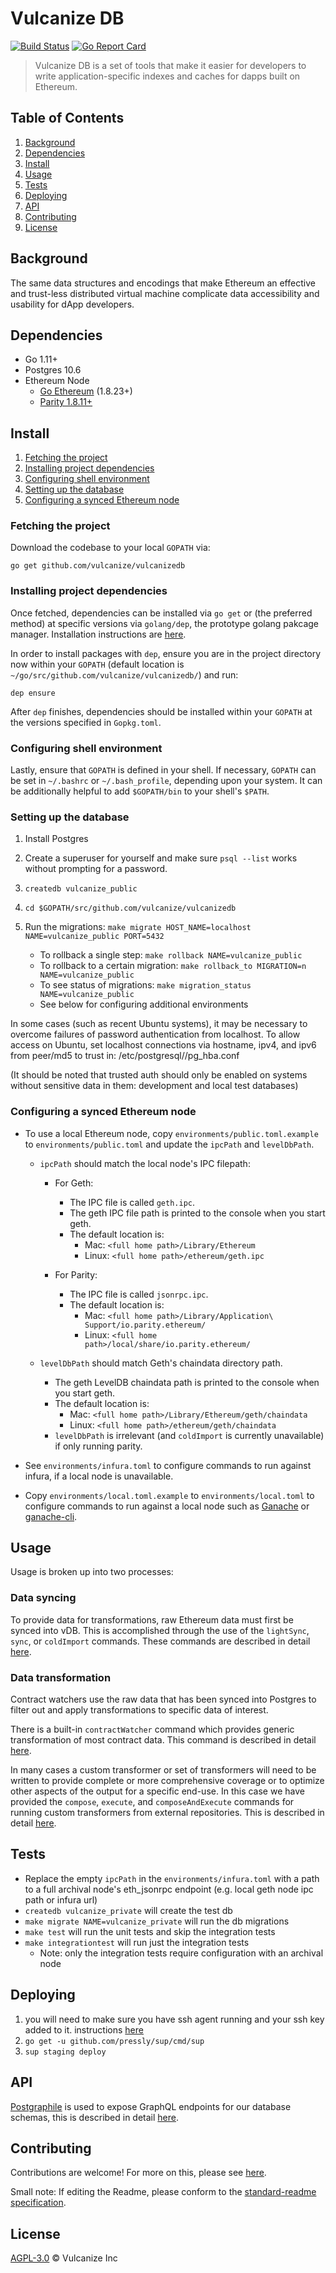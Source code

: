 # Vulcanize DB

[![Build Status](https://travis-ci.org/vulcanize/vulcanizedb.svg?branch=master)](https://travis-ci.org/vulcanize/vulcanizedb)
[![Go Report Card](https://goreportcard.com/badge/github.com/vulcanize/vulcanizedb)](https://goreportcard.com/report/github.com/vulcanize/vulcanizedb)

> Vulcanize DB is a set of tools that make it easier for developers to write application-specific indexes and caches for dapps built on Ethereum.


## Table of Contents
1. [Background](https://github.com/vulcanize/maker-vulcanizedb/tree/readme#background)
1. [Dependencies](https://github.com/vulcanize/maker-vulcanizedb/tree/readme#dependencies)
1. [Install](https://github.com/vulcanize/maker-vulcanizedb/tree/readme#install)
1. [Usage](https://github.com/vulcanize/maker-vulcanizedb/tree/readme#usage)
1. [Tests](https://github.com/vulcanize/maker-vulcanizedb/tree/readme#tests)
1. [Deploying](https://github.com/vulcanize/maker-vulcanizedb/tree/readme#deploying)
1. [API](https://github.com/vulcanize/maker-vulcanizedb/tree/readme#API)
1. [Contributing](https://github.com/vulcanize/maker-vulcanizedb/tree/readme#contributing)
1. [License](https://github.com/vulcanize/maker-vulcanizedb/tree/readme#license)


## Background
The same data structures and encodings that make Ethereum an effective and trust-less distributed virtual machine
complicate data accessibility and usability for dApp developers.


## Dependencies
 - Go 1.11+
 - Postgres 10.6
 - Ethereum Node
   - [Go Ethereum](https://ethereum.github.io/go-ethereum/downloads/) (1.8.23+)
   - [Parity 1.8.11+](https://github.com/paritytech/parity/releases)


## Install
1. [Fetching the project](https://github.com/vulcanize/maker-vulcanizedb/tree/readme#fetching-the-project)
1. [Installing project dependencies](https://github.com/vulcanize/maker-vulcanizedb/tree/readme#installing-project-dependencies)
1. [Configuring shell environment](https://github.com/vulcanize/maker-vulcanizedb/tree/readme#configuring-shell-environment)
1. [Setting up the database](https://github.com/vulcanize/maker-vulcanizedb/tree/readme#setting-up-the-database)
1. [Configuring a synced Ethereum node](https://github.com/vulcanize/maker-vulcanizedb/tree/readme#configuring-a-synced-ethereum-node)

### Fetching the project
Download the codebase to your local `GOPATH` via:

`go get github.com/vulcanize/vulcanizedb`

### Installing project dependencies
Once fetched, dependencies can be installed via `go get` or (the preferred method) at specific versions via `golang/dep`, the prototype golang pakcage manager. Installation instructions are [here](https://golang.github.io/dep/docs/installation.html).

In order to install packages with `dep`, ensure you are in the project directory now within your `GOPATH` (default location is `~/go/src/github.com/vulcanize/vulcanizedb/`) and run:

`dep ensure`

After `dep` finishes, dependencies should be installed within your `GOPATH` at the versions specified in `Gopkg.toml`.

### Configuring shell environment
Lastly, ensure that `GOPATH` is defined in your shell. If necessary, `GOPATH` can be set in `~/.bashrc` or `~/.bash_profile`, depending upon your system. It can be additionally helpful to add `$GOPATH/bin` to your shell's `$PATH`.

### Setting up the database
1. Install Postgres
1. Create a superuser for yourself and make sure `psql --list` works without prompting for a password.
1. `createdb vulcanize_public`
1. `cd $GOPATH/src/github.com/vulcanize/vulcanizedb`
1.  Run the migrations: `make migrate HOST_NAME=localhost NAME=vulcanize_public PORT=5432`
    - To rollback a single step: `make rollback NAME=vulcanize_public`
    - To rollback to a certain migration: `make rollback_to MIGRATION=n NAME=vulcanize_public`
    - To see status of migrations: `make migration_status NAME=vulcanize_public`

    * See below for configuring additional environments
    
In some cases (such as recent Ubuntu systems), it may be necessary to overcome failures of password authentication from localhost. To allow access on Ubuntu, set localhost connections via hostname, ipv4, and ipv6 from peer/md5 to trust in: /etc/postgresql/<version>/pg_hba.conf

(It should be noted that trusted auth should only be enabled on systems without sensitive data in them: development and local test databases)

### Configuring a synced Ethereum node
- To use a local Ethereum node, copy `environments/public.toml.example` to
  `environments/public.toml` and update the `ipcPath` and `levelDbPath`.
  - `ipcPath` should match the local node's IPC filepath:
      - For Geth:
        - The IPC file is called `geth.ipc`.
        - The geth IPC file path is printed to the console when you start geth.
        - The default location is:
          - Mac: `<full home path>/Library/Ethereum`
          - Linux: `<full home path>/ethereum/geth.ipc`

      - For Parity:
        - The IPC file is called `jsonrpc.ipc`.
        - The default location is:
          - Mac: `<full home path>/Library/Application\ Support/io.parity.ethereum/`
          - Linux: `<full home path>/local/share/io.parity.ethereum/`

  - `levelDbPath` should match Geth's chaindata directory path.
      - The geth LevelDB chaindata path is printed to the console when you start geth.
      - The default location is:
          - Mac: `<full home path>/Library/Ethereum/geth/chaindata`
          - Linux: `<full home path>/ethereum/geth/chaindata`
      - `levelDbPath` is irrelevant (and `coldImport` is currently unavailable) if only running parity.

- See `environments/infura.toml` to configure commands to run against infura, if a local node is unavailable.
- Copy `environments/local.toml.example` to `environments/local.toml` to configure commands to run against a local node such as [Ganache](https://truffleframework.com/ganache) or [ganache-cli](https://github.com/trufflesuite/ganache-clihttps://github.com/trufflesuite/ganache-cli).


## Usage
Usage is broken up into two processes:

### Data syncing
To provide data for transformations, raw Ethereum data must first be synced into vDB.
This is accomplished through the use of the `lightSync`, `sync`, or `coldImport` commands.
These commands are described in detail [here](https://github.com/vulcanize/maker-vulcanizedb/blob/readme/documentation/sync.md).

### Data transformation
Contract watchers use the raw data that has been synced into Postgres to filter out and apply transformations to specific data of interest.

There is a built-in `contractWatcher` command which provides generic transformation of most contract data. This command is described in detail [here](https://github.com/vulcanize/maker-vulcanizedb/blob/readme/documentation/contractWatcher.md).

In many cases a custom transformer or set of transformers will need to be written to provide complete or more comprehensive coverage or to optimize other aspects of the output for a specific end-use.
In this case we have provided the `compose`, `execute`, and `composeAndExecute` commands for running custom transformers from external repositories. This is described in detail [here](https://github.com/vulcanize/maker-vulcanizedb/blob/readme/documentation/composeAndExecute.md).


## Tests
- Replace the empty `ipcPath` in the `environments/infura.toml` with a path to a full archival node's eth_jsonrpc endpoint (e.g. local geth node ipc path or infura url)
- `createdb vulcanize_private` will create the test db
- `make migrate NAME=vulcanize_private` will run the db migrations
- `make test` will run the unit tests and skip the integration tests
- `make integrationtest` will run just the integration tests
    - Note: only the integration tests require configuration with an archival node


## Deploying
1. you will need to make sure you have ssh agent running and your ssh key added to it. instructions [here](https://developer.github.com/v3/guides/using-ssh-agent-forwarding/#your-key-must-be-available-to-ssh-agent)
1. `go get -u github.com/pressly/sup/cmd/sup`
1. `sup staging deploy`


## API
[Postgraphile](https://www.graphile.org/postgraphile/) is used to expose GraphQL endpoints for our database schemas, this is described in detail [here](../staging/postgraphile/README.md).


## Contributing
Contributions are welcome! For more on this, please see [here](https://github.com/vulcanize/maker-vulcanizedb/blob/readme/documentation/contributing.md).

Small note: If editing the Readme, please conform to the [standard-readme specification](https://github.com/RichardLitt/standard-readme).


## License
[AGPL-3.0](https://github.com/vulcanize/maker-vulcanizedb/blob/staging/LICENSE) © Vulcanize Inc
